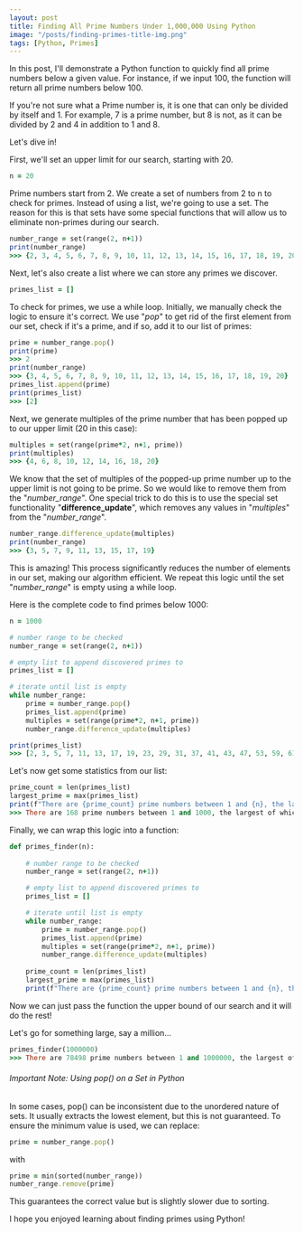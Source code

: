 ```yaml
---
layout: post
title: Finding All Prime Numbers Under 1,000,000 Using Python
image: "/posts/finding-primes-title-img.png"
tags: [Python, Primes]
---
```


In this post, I'll demonstrate a Python function to quickly find all prime numbers below a given value. For instance, if we input 100, the function will return all prime numbers below 100.

If you're not sure what a Prime number is, it is one that can only be divided by itself and 1. For example, 7 is a prime number, but 8 is not, as it can be divided by 2 and 4 in addition to 1 and 8.

Let's dive in!

First, we'll set an upper limit for our search, starting with 20.

```ruby
n = 20
```

Prime numbers start from 2. We create a set of numbers from 2 to n to check for primes. Instead of using a list, we're going to use a set. The reason for this is that sets have some special functions that will allow us to eliminate non-primes during our search.

```ruby
number_range = set(range(2, n+1))
print(number_range)
>>> {2, 3, 4, 5, 6, 7, 8, 9, 10, 11, 12, 13, 14, 15, 16, 17, 18, 19, 20}
```

Next, let's also create a list where we can store any primes we discover.

```ruby
primes_list = []
```

To check for primes, we use a while loop. Initially, we manually check the logic to ensure it's correct. We use "*pop*" to get rid of the first element from our set, check if it's a prime, and if so, add it to our list of primes:

```ruby
prime = number_range.pop()
print(prime)
>>> 2
print(number_range)
>>> {3, 4, 5, 6, 7, 8, 9, 10, 11, 12, 13, 14, 15, 16, 17, 18, 19, 20}
primes_list.append(prime)
print(primes_list)
>>> [2]
```
Next, we generate multiples of the prime number that has been popped up to our upper limit (20 in this case):

```ruby
multiples = set(range(prime*2, n+1, prime))
print(multiples)
>>> {4, 6, 8, 10, 12, 14, 16, 18, 20}
```

We know that the set of multiples of the popped-up prime number up to the upper limit is not going to be prime. So we would like to remove them from the "*number_range*". One special trick to do this
is to use the special set functionality "**difference_update**", which removes any values in "*multiples*" from the "*number_range*".

```ruby
number_range.difference_update(multiples)
print(number_range)
>>> {3, 5, 7, 9, 11, 13, 15, 17, 19}
```

This is amazing! This process significantly reduces the number of elements in our set, making our algorithm efficient. We repeat this logic until the set "*number_range*" is empty using a while loop.

Here is the complete code to find primes below 1000:

```ruby
n = 1000

# number range to be checked
number_range = set(range(2, n+1))

# empty list to append discovered primes to
primes_list = []

# iterate until list is empty
while number_range:
    prime = number_range.pop()
    primes_list.append(prime)
    multiples = set(range(prime*2, n+1, prime))
    number_range.difference_update(multiples)

print(primes_list)
>>> [2, 3, 5, 7, 11, 13, 17, 19, 23, 29, 31, 37, 41, 43, 47, 53, 59, 61, 67, 71, 73, 79, 83, 89, 97, 101, 103, 107, 109, 113, 127, 131, 137, 139, 149, 151, 157, 163, 167, 173, 179, 181, 191, 193, 197, 199, 211, 223, 227, 229, 233, 239, 241, 251, 257, 263, 269, 271, 277, 281, 283, 293, 307, 311, 313, 317, 331, 337, 347, 349, 353, 359, 367, 373, 379, 383, 389, 397, 401, 409, 419, 421, 431, 433, 439, 443, 449, 457, 461, 463, 467, 479, 487, 491, 499, 503, 509, 521, 523, 541, 547, 557, 563, 569, 571, 577, 587, 593, 599, 601, 607, 613, 617, 619, 631, 641, 643, 647, 653, 659, 661, 673, 677, 683, 691, 701, 709, 719, 727, 733, 739, 743, 751, 757, 761, 769, 773, 787, 797, 809, 811, 821, 823, 827, 829, 839, 853, 857, 859, 863, 877, 881, 883, 887, 907, 911, 919, 929, 937, 941, 947, 953, 967, 971, 977, 983, 991, 997]
```

Let's now get some statistics from our list:

```ruby
prime_count = len(primes_list)
largest_prime = max(primes_list)
print(f"There are {prime_count} prime numbers between 1 and {n}, the largest of which is {largest_prime}")
>>> There are 168 prime numbers between 1 and 1000, the largest of which is 997
```

Finally, we can wrap this logic into a function:

```ruby
def primes_finder(n):
    
    # number range to be checked
    number_range = set(range(2, n+1))

    # empty list to append discovered primes to
    primes_list = []

    # iterate until list is empty
    while number_range:
        prime = number_range.pop()
        primes_list.append(prime)
        multiples = set(range(prime*2, n+1, prime))
        number_range.difference_update(multiples)
        
    prime_count = len(primes_list)
    largest_prime = max(primes_list)
    print(f"There are {prime_count} prime numbers between 1 and {n}, the largest of which is {largest_prime}")
```

Now we can just pass the function the upper bound of our search and it will do the rest!

Let's go for something large, say a million...

```ruby
primes_finder(1000000)
>>> There are 78498 prime numbers between 1 and 1000000, the largest of which is 999983
```

###### Important Note: Using pop() on a Set in Python

In some cases, pop() can be inconsistent due to the unordered nature of sets. It usually extracts the lowest element, but this is not guaranteed. To ensure the minimum value is used, we can replace:

```ruby
prime = number_range.pop()
```

with

```ruby
prime = min(sorted(number_range))
number_range.remove(prime)
```

This guarantees the correct value but is slightly slower due to sorting.

I hope you enjoyed learning about finding primes using Python!
